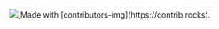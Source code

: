 <a href = "https://github.com/OwaisAzad/Basic_Python_codes/graphs/contributors">
<img src = "https://contrib.rocks/image?repo = OwaisAzad/Basic_Python_codes"/>
</a>
Made with [contributors-img](https://contrib.rocks).
